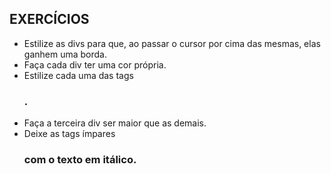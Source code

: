 ## EXERCÍCIOS
 
- Estilize as divs para que, ao passar o cursor por cima das mesmas, elas ganhem uma borda.
- Faça cada div ter uma cor própria.
- Estilize cada uma das tags <h3>.
- Faça a terceira div ser maior que as demais.
- Deixe as tags ímpares <h3> com o texto em itálico.
 